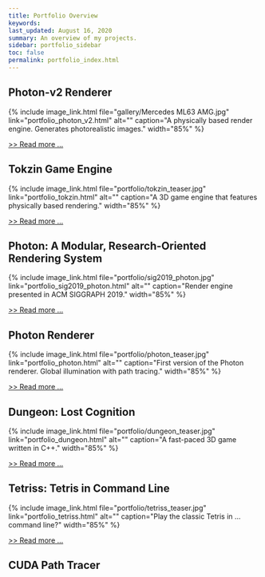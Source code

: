 ```yaml
---
title: Portfolio Overview
keywords: 
last_updated: August 16, 2020
summary: An overview of my projects.
sidebar: portfolio_sidebar
toc: false
permalink: portfolio_index.html
---
```


## Photon-v2 Renderer

{% include image_link.html file="gallery/Mercedes ML63 AMG.jpg" link="portfolio_photon_v2.html" alt="" caption="A physically based render engine. Generates photorealistic images." width="85%" %}

[>> Read more ...](portfolio_photon_v2.html)

## Tokzin Game Engine

{% include image_link.html file="portfolio/tokzin_teaser.jpg" link="portfolio_tokzin.html" alt="" caption="A 3D game engine that features physically based rendering." width="85%" %}

[>> Read more ...](portfolio_tokzin.html)

## Photon: A Modular, Research-Oriented Rendering System

{% include image_link.html file="portfolio/sig2019_photon.jpg" link="portfolio_sig2019_photon.html" alt="" caption="Render engine presented in ACM SIGGRAPH 2019." width="85%" %}

[>> Read more ...](portfolio_sig2019_photon.html)

## Photon Renderer

{% include image_link.html file="portfolio/photon_teaser.jpg" link="portfolio_photon.html" alt="" caption="First version of the Photon renderer. Global illumination with path tracing." width="85%" %}

[>> Read more ...](portfolio_photon.html)

## Dungeon: Lost Cognition

{% include image_link.html file="portfolio/dungeon_teaser.jpg" link="portfolio_dungeon.html" alt="" caption="A fast-paced 3D game written in C++." width="85%" %}

[>> Read more ...](portfolio_dungeon.html)

## Tetriss: Tetris in Command Line

{% include image_link.html file="portfolio/tetriss_teaser.jpg" link="portfolio_tetriss.html" alt="" caption="Play the classic Tetris in ... command line?" width="85%" %}

[>> Read more ...](portfolio_tetriss.html)

## CUDA Path Tracer


